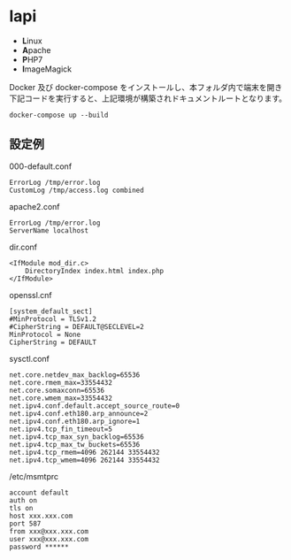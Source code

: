 # lapi
- **L**inux
- **A**pache
- **P**HP7
- **I**mageMagick

Docker 及び docker-compose をインストールし、本フォルダ内で端末を開き下記コードを実行すると、上記環境が構築されドキュメントルートとなります。

```
docker-compose up --build
```

## 設定例

000-default.conf
```
ErrorLog /tmp/error.log
CustomLog /tmp/access.log combined
```

apache2.conf
```
ErrorLog /tmp/error.log
ServerName localhost
```

dir.conf
```
<IfModule mod_dir.c>
    DirectoryIndex index.html index.php
</IfModule>
```

openssl.cnf
```
[system_default_sect]
#MinProtocol = TLSv1.2
#CipherString = DEFAULT@SECLEVEL=2
MinProtocol = None
CipherString = DEFAULT
```

sysctl.conf
```
net.core.netdev_max_backlog=65536
net.core.rmem_max=33554432
net.core.somaxconn=65536
net.core.wmem_max=33554432
net.ipv4.conf.default.accept_source_route=0
net.ipv4.conf.eth180.arp_announce=2
net.ipv4.conf.eth180.arp_ignore=1
net.ipv4.tcp_fin_timeout=5
net.ipv4.tcp_max_syn_backlog=65536
net.ipv4.tcp_max_tw_buckets=65536
net.ipv4.tcp_rmem=4096 262144 33554432
net.ipv4.tcp_wmem=4096 262144 33554432
```

/etc/msmtprc
```
account default
auth on
tls on
host xxx.xxx.com
port 587
from xxx@xxx.xxx.com
user xxx@xxx.xxx.com
password ******
```
